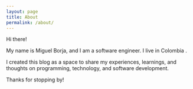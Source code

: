 ```yaml
---
layout: page
title: About
permalink: /about/
---
```


Hi there!

My name is Miguel Borja, and I am a software engineer. I live in Colombia .

I created this blog as a space to share my experiences, learnings, and thoughts on programming, technology, and software development.

Thanks for stopping by!